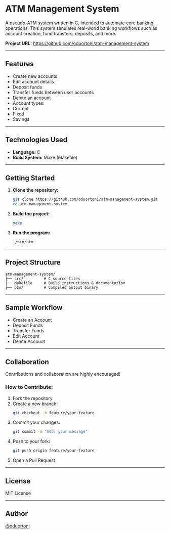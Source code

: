 # ATM Management System

A pseudo-ATM system written in C, intended to automate core banking operations. This system simulates real-world banking workflows such as account creation, fund transfers, deposits, and more.

 **Project URL:** https://github.com/oduortoni/atm-management-system

---

## Features

-  Create new accounts
-  Edit account details
-  Deposit funds
-  Transfer funds between user accounts
-  Delete an account
-  Account types:
  - Current
  - Fixed
  - Savings

---

##   Technologies Used

- **Language:** C
- **Build System:** Make (Makefile)

---

##  Getting Started

1. **Clone the repository:**
   ```bash
   git clone https://github.com/oduortoni/atm-management-system.git
   cd atm-management-system
   ```

2. **Build the project:**
   ```bash
   make
   ```

3. **Run the program:**
   ```bash
   ./bin/atm
   ```

---

##  Project Structure

```
atm-management-system/
├── src/         # C source files
├── Makefile     # Build instructions & documentation
├── bin/         # Compiled output binary
```

---

##  Sample Workflow

- Create an Account
- Deposit Funds
- Transfer Funds
- Edit Account
- Delete Account

---

##  Collaboration

Contributions and collaboration are highly encouraged!

### How to Contribute:

1. Fork the repository
2. Create a new branch:
   ```bash
   git checkout -b feature/your-feature
   ```
3. Commit your changes:
   ```bash
   git commit -m "Add: your message"
   ```
4. Push to your fork:
   ```bash
   git push origin feature/your-feature
   ```
5. Open a Pull Request

---

##  License

MIT License

---

##  Author

[@oduortoni](https://github.com/oduortoni)

